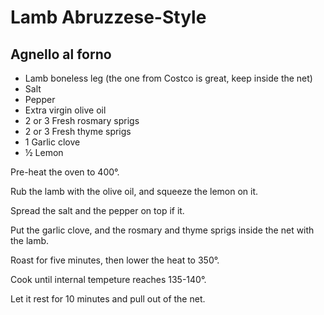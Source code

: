 # Lamb Abruzzese-Style
## Agnello al forno
* Lamb boneless leg (the one from Costco is great, keep inside the net)
* Salt
* Pepper
* Extra virgin olive oil
* 2 or 3 Fresh rosmary sprigs
* 2 or 3 Fresh thyme sprigs
* 1 Garlic clove
* ½ Lemon

Pre-heat the oven to 400°.

Rub the lamb with the olive oil, and squeeze the lemon on it.

Spread the salt and the pepper on top if it.

Put the garlic clove, and the rosmary and thyme sprigs inside the net with the lamb.

Roast for five minutes, then lower the heat to 350°.

Cook until internal tempeture reaches 135-140°. 

Let it rest for 10 minutes and pull out of the net.
